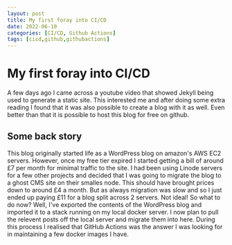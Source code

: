 ```yaml
---
layout: post
title: My first foray into CI/CD
date: 2022-06-10
categories: [CI/CD, Github Actions]
tags: [cicd,github,githubactions]
---
```


# My first foray into CI/CD
A few days ago I came across a youtube video that showed Jekyll being used to generate a static site. This interested me and after doing some extra reading I found that it was also possible to create a blog with it as well. Even better than that it is possible to host this blog for free on github.

## Some back story
This blog originally started life as a WordPress blog on amazon's AWS EC2 servers. However, once my free tier expired I started getting a bill of around £7 per month for minimal traffic to the site. I had been using Linode servers for a few other projects and decided that I was going to migrate the blog to a ghost CMS site on their smalles node. This should have brought prices down to around £4 a month. But as always migration was slow and so I just ended up paying £11 for a blog split across 2 servers. Not ideal! So what to do now? Well, I've exported the contents of the WordPress blog and imported it to a stack running on my local docker server. I now plan to pull the relevent posts off the local server and migrate them into here. During this process I realised that GitHub Actions was the answer I was looking for in maintaining a few docker images I have.